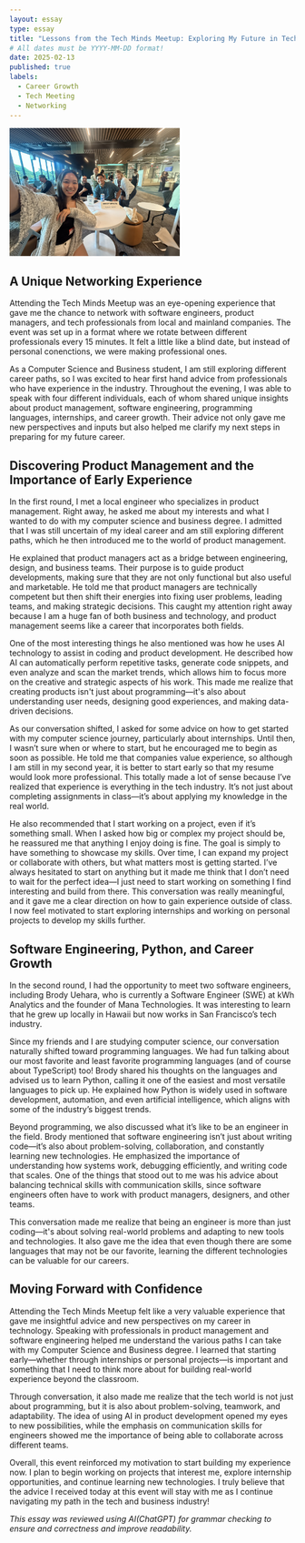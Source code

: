 ```yaml
---
layout: essay
type: essay
title: "Lessons from the Tech Minds Meetup: Exploring My Future in Tech"
# All dates must be YYYY-MM-DD format!
date: 2025-02-13
published: true
labels:
  - Career Growth
  - Tech Meeting
  - Networking
---
```


<img width="300px" class="rounded float-start pe-4" src="../img/techmindsmeet.jpg">

## A Unique Networking Experience

Attending the Tech Minds Meetup was an eye-opening experience that gave me the chance to network with software engineers, product managers, and tech professionals from local and mainland companies. The event was set up in a format where we rotate between different professionals every 15 minutes. It felt a little like a blind date, but instead of personal conenctions, we were making professional ones. 

As a Computer Science and Business student, I am still exploring different career paths, so I was excited to hear first hand advice from professionals who have experience in the industry. Throughout the evening, I was able to speak with four different individuals, each of whom shared unique insights about product management, software engineering, programming languages, internships, and career growth. Their advice not only gave me new perspectives and inputs but also helped me clarify my next steps in preparing for my future career.

## Discovering Product Management and the Importance of Early Experience

In the first round, I met a local engineer who specializes in product management. Right away, he asked me about my interests and what I wanted to do with my computer science and business degree. I admitted that I was still uncertain of my ideal career and am still exploring different paths, which he then introduced me to the world of product management. 

He explained that product managers act as a bridge between engineering, design, and business teams. Their purpose is to guide product developments, making sure that they are not only functional but also useful and marketable. He told me that product managers are technically competent but then shift their energies into fixing user problems, leading teams, and making strategic decisions. This caught my attention right away because I am a huge fan of both business and technology, and product management seems like a career that incorporates both fields. 

One of the most interesting things he also mentioned was how he uses AI technology to assist in coding and product development. He described how AI can automatically perform repetitive tasks, generate code snippets, and even analyze and scan the market trends, which allows him to focus more on the creative and strategic aspects of his work. This made me realize that creating products isn't just about programming—it's also about understanding user needs, designing good experiences, and making data-driven decisions.

As our conversation shifted, I asked for some advice on how to get started with my computer science journey, particularly about internships. Until then, I wasn’t sure when or where to start, but he encouraged me to begin as soon as possible. He told me that companies value experience, so although I am still in my second year, it is better to start early so that my resume would look more professional. This totally made a lot of sense because I’ve realized that experience is everything in the tech industry. It’s not just about completing assignments in class—it’s about applying my knowledge in the real world.

He also recommended that I start working on a project, even if it’s something small. When I asked how big or complex my project should be, he reassured me that anything I enjoy doing is fine. The goal is simply to have something to showcase my skills. Over time, I can expand my project or collaborate with others, but what matters most is getting started. I’ve always hesitated to start on anything but it made me think that I don’t need to wait for the perfect idea—I just need to start working on something I find interesting and build from there.
This conversation was really meaningful, and it gave me a clear direction on how to gain experience outside of class. I now feel motivated to start exploring internships and working on personal projects to develop my skills further.

## Software Engineering, Python, and Career Growth

In the second round, I had the opportunity to meet two software engineers, including Brody Uehara, who is currently a Software Engineer (SWE) at kWh Analytics and the founder of Mana Technologies. It was interesting to learn that he grew up locally in Hawaii but now works in San Francisco’s tech industry.

Since my friends and I are studying computer science, our conversation naturally shifted toward programming languages. We had fun talking about our most favorite and least favorite programming languages (and of course about TypeScript) too! Brody shared his thoughts on the languages and advised us to learn Python, calling it one of the easiest and most versatile languages to pick up. He explained how Python is widely used in software development, automation, and even artificial intelligence, which aligns with some of the industry’s biggest trends.

Beyond programming, we also discussed what it’s like to be an engineer in the field. Brody mentioned that software engineering isn’t just about writing code—it’s also about problem-solving, collaboration, and constantly learning new technologies. He emphasized the importance of understanding how systems work, debugging efficiently, and writing code that scales. One of the things that stood out to me was his advice about balancing technical skills with communication skills, since software engineers often have to work with product managers, designers, and other teams.

This conversation made me realize that being an engineer is more than just coding—it's about solving real-world problems and adapting to new tools and technologies. It also gave me the idea that even though there are some languages that may not be our favorite, learning the different technologies can be valuable for our careers. 

## Moving Forward with Confidence

Attending the Tech Minds Meetup felt like a very valuable experience that gave me insightful advice and new perspectives on my career in technology. Speaking with professionals in product management and software engineering helped me understand the various paths I can take with my Computer Science and Business degree. I learned that starting early—whether through internships or personal projects—is important and something that I need to think more about for building real-world experience beyond the classroom.

Through conversation, it also made me realize that the tech world is not just about programming, but it is also about problem-solving, teamwork, and adaptability. The idea of using AI in product development opened my eyes to new possibilities, while the emphasis on communication skills for engineers showed me the importance of being able to collaborate across different teams.

Overall, this event reinforced my motivation to start building my experience now. I plan to begin working on projects that interest me, explore internship opportunities, and continue learning new technologies. I truly believe that the advice I received today at this event will stay with me as I continue navigating my path in the tech and business industry!


*This essay was reviewed using AI(ChatGPT) for grammar checking to ensure and correctness and improve readability.*
